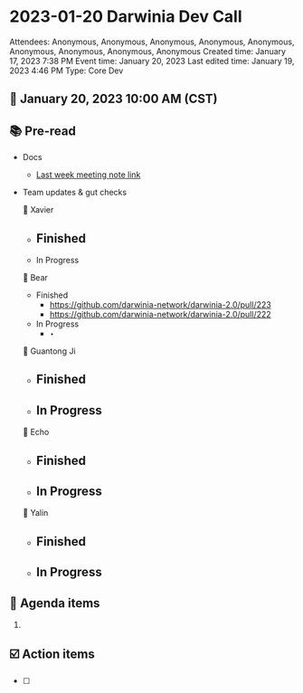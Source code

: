 # 2023-01-20 Darwinia Dev Call

Attendees: Anonymous, Anonymous, Anonymous, Anonymous, Anonymous, Anonymous, Anonymous, Anonymous, Anonymous
Created time: January 17, 2023 7:38 PM
Event time: January 20, 2023
Last edited time: January 19, 2023 4:46 PM
Type: Core Dev

## 📅 January 20, 2023 10:00 AM (CST)

## 📚 Pre-read

- Docs
    - [Last week meeting note link](2023-01-06%20Darwinia%20Dev%20Call%20ac4b89731b6648aeaf80cbe549eab59a.md)
- Team updates & gut checks
    
    🎯 Xavier
    
    - Finished
        - 
    - In Progress
    
    🎯 Bear
    
    - Finished
        - https://github.com/darwinia-network/darwinia-2.0/pull/223
        - https://github.com/darwinia-network/darwinia-2.0/pull/222
    - In Progress
        - ‣
    
    🎯 Guantong Ji
    
    - Finished
        - 
    - In Progress
        - 
    
    🎯 Echo
    
    - Finished
        - 
    - In Progress
        - 
    
    🎯 Yalin
    
    - Finished
        - 
    - In Progress
        - 

## 💬 Agenda items

1. 

## ☑️ Action items

- [ ]